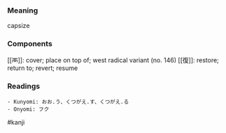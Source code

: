 ### Meaning

capsize

### Components

[[襾]]: cover; place on top of; west radical variant (no. 146) [[復]]: restore; return to; revert; resume

### Readings

```
- Kunyomi: おお.う、くつがえ.す、くつがえ.る
- Onyomi: フク
```

#kanji